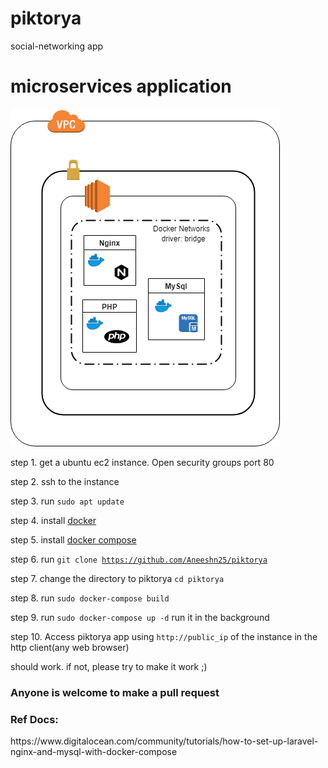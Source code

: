 # piktorya
social-networking app

# microservices application

![Microservices Diagram](images/diagram.png)

step 1. get a ubuntu ec2 instance. Open security groups port 80

step 2. ssh to the instance

step 3. run <code>sudo apt update</code>

step 4. install <a href="https://docs.docker.com/install/linux/docker-ce/ubuntu/" target="_blank">docker</a>

step 5. install <a href="https://docs.docker.com/compose/install/" target="_blank">docker compose</a>

step 6. run <code>git clone https://github.com/Aneeshn25/piktorya</code>
        
step 7. change the directory to piktorya <code>cd piktorya</code>

step 8. run <code>sudo docker-compose build</code>

step 9. run <code>sudo docker-compose up -d</code> run it in the background

step 10. Access piktorya app using <code>http://public_ip</code> of the instance in the http client(any web browser)

should work. if not, please try to make it work ;)

<h3> Anyone is welcome to make a pull request</h3>

<h3>Ref Docs:</h3> https://www.digitalocean.com/community/tutorials/how-to-set-up-laravel-nginx-and-mysql-with-docker-compose
